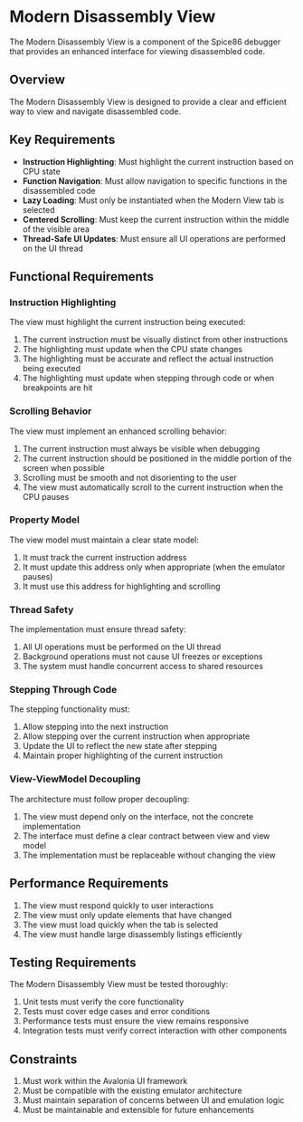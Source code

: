 # Modern Disassembly View

The Modern Disassembly View is a component of the Spice86 debugger that provides an enhanced interface for viewing disassembled code.

## Overview

The Modern Disassembly View is designed to provide a clear and efficient way to view and navigate disassembled code.

## Key Requirements

- **Instruction Highlighting**: Must highlight the current instruction based on CPU state
- **Function Navigation**: Must allow navigation to specific functions in the disassembled code
- **Lazy Loading**: Must only be instantiated when the Modern View tab is selected
- **Centered Scrolling**: Must keep the current instruction within the middle of the visible area
- **Thread-Safe UI Updates**: Must ensure all UI operations are performed on the UI thread

## Functional Requirements

### Instruction Highlighting

The view must highlight the current instruction being executed:

1. The current instruction must be visually distinct from other instructions
2. The highlighting must update when the CPU state changes
3. The highlighting must be accurate and reflect the actual instruction being executed
4. The highlighting must update when stepping through code or when breakpoints are hit

### Scrolling Behavior

The view must implement an enhanced scrolling behavior:

1. The current instruction must always be visible when debugging
2. The current instruction should be positioned in the middle portion of the screen when possible
3. Scrolling must be smooth and not disorienting to the user
4. The view must automatically scroll to the current instruction when the CPU pauses

### Property Model

The view model must maintain a clear state model:

1. It must track the current instruction address
2. It must update this address only when appropriate (when the emulator pauses)
3. It must use this address for highlighting and scrolling

### Thread Safety

The implementation must ensure thread safety:

1. All UI operations must be performed on the UI thread
2. Background operations must not cause UI freezes or exceptions
3. The system must handle concurrent access to shared resources

### Stepping Through Code

The stepping functionality must:

1. Allow stepping into the next instruction
2. Allow stepping over the current instruction when appropriate
3. Update the UI to reflect the new state after stepping
4. Maintain proper highlighting of the current instruction

### View-ViewModel Decoupling

The architecture must follow proper decoupling:

1. The view must depend only on the interface, not the concrete implementation
2. The interface must define a clear contract between view and view model
3. The implementation must be replaceable without changing the view

## Performance Requirements

1. The view must respond quickly to user interactions
2. The view must only update elements that have changed
3. The view must load quickly when the tab is selected
4. The view must handle large disassembly listings efficiently

## Testing Requirements

The Modern Disassembly View must be tested thoroughly:

1. Unit tests must verify the core functionality
2. Tests must cover edge cases and error conditions
3. Performance tests must ensure the view remains responsive
4. Integration tests must verify correct interaction with other components

## Constraints

1. Must work within the Avalonia UI framework
2. Must be compatible with the existing emulator architecture
3. Must maintain separation of concerns between UI and emulation logic
4. Must be maintainable and extensible for future enhancements
